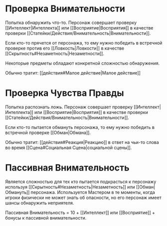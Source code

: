 # Проверка Внимательности

Попытка обнаружить что-то. Персонаж совершает проверку [[Интеллект|Интеллекта]] или [[Восприятие|Восприятия]] в качестве проверки [[Статейки/Действия/Внимательность|Внимательности]].

Если кто-то прячется от персонажа, то ему нужно победить в встречной проверке против его [[Ловкость|Ловкости]] в качестве [[Скрытность#Незаметность|Незаметности]].

Некоторые предметы обладают конкретной сложностью обнаружения. 

Обычно тратит: [[действия#Малое действие|Малое действие]]

# Проверка Чувства Правды

Попытка распознать ложь. Персонаж совершает проверку [[Интеллект|Интеллекта]] или [[Восприятие|Восприятия]] в качестве проверки [[Статейки/Действия/Внимательность|Внимательности]].

Если кто-то пытается обмануть персонажа, то ему нужно победить в встречной проверке [[Обман|Обмана]]. 

Обычно тратит: [[действия#Реакция|Реакцию]] в ответ на чьи-то слова во время [[Сцена#Социальная Сцена|социальной сцены]]. 

# Пассивная Внимательность

Является сложностью для тех кто пытается подкрасться к персонажу используя [[Скрытность#Незаметность|Незаметность]] или [[Обман|Обмануть]] персонажа. Используется Мастером в те моменты, когда игроки физически не может знать об опасности, но его персонаж имеет шансы обнаружить неприятеля. 

Пассивная Внимательность = 10 + [[Интеллект]] или [[Восприятие]] + бонусы к пассивной внимательности. 